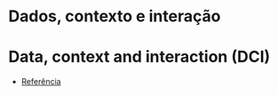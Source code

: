 # Dados, contexto e interação
# Data, context and interaction (DCI)

- [Referência](https://dci.github.io/)